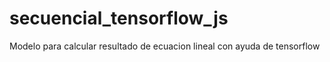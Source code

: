 # secuencial_tensorflow_js
Modelo para calcular resultado de ecuacion lineal con ayuda de tensorflow
